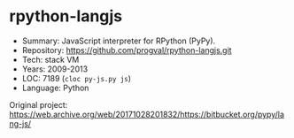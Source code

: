# rpython-langjs

* Summary:    JavaScript interpreter for RPython (PyPy).
* Repository: https://github.com/progval/rpython-langjs.git
* Tech:       stack VM
* Years:      2009-2013
* LOC:        7189 (`cloc py-js.py js`)
* Language:   Python

Original project: https://web.archive.org/web/20171028201832/https://bitbucket.org/pypy/lang-js/
